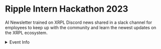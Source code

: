 # Ripple Intern Hackathon 2023









AI Newsletter trained on XRPL Discord news shared in a slack channel for employees to keep up with the community and learn the newest updates on the XRPL ecosystem.




<details>
  <summary>Event Info</summary>
###  General

Dates:  Monday, July 31st - Monday, August 7th 
Event:  Monday, July 31st @ 8am - 9am PT 
Hosted: Jason Tigas (Developer Advocate)
Hakathon Theme:  Education

###  Judging Criteria

-  Innovation
-  Technical Implementation
-  Educational Video
-  User Experiencer
-  Potential for Internal Adoption

###  Submission Info

-  mail [awilliams.ripple.com](mailto:awilliams.ripple.com)
-  slack channel #internhackathon2023
-  hackmentors slack channel

###  Office Hours

-  jackson @ 11:00 am - 11:30 am PST
-  caleb @ 1:00 pm - 1:30 pm PST
-  jonathan @ 2:30 pm - 3:00 pm PST

sign up for a 15 minute slot using the form pinned
</details>
